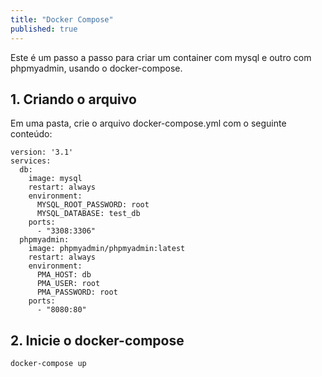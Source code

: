 ```yaml
---
title: "Docker Compose"
published: true
---
```


Este é um passo a passo para criar um container com mysql e outro com phpmyadmin, usando o docker-compose.

## 1. Criando o arquivo
Em uma pasta, crie o arquivo docker-compose.yml com o seguinte conteúdo:
```console
version: '3.1'
services:
  db:
    image: mysql
    restart: always
    environment:
      MYSQL_ROOT_PASSWORD: root
      MYSQL_DATABASE: test_db
    ports:
      - "3308:3306"
  phpmyadmin:
    image: phpmyadmin/phpmyadmin:latest
    restart: always
    environment:
      PMA_HOST: db
      PMA_USER: root
      PMA_PASSWORD: root
    ports:
      - "8080:80"
```

## 2. Inicie o docker-compose
```console
docker-compose up
```